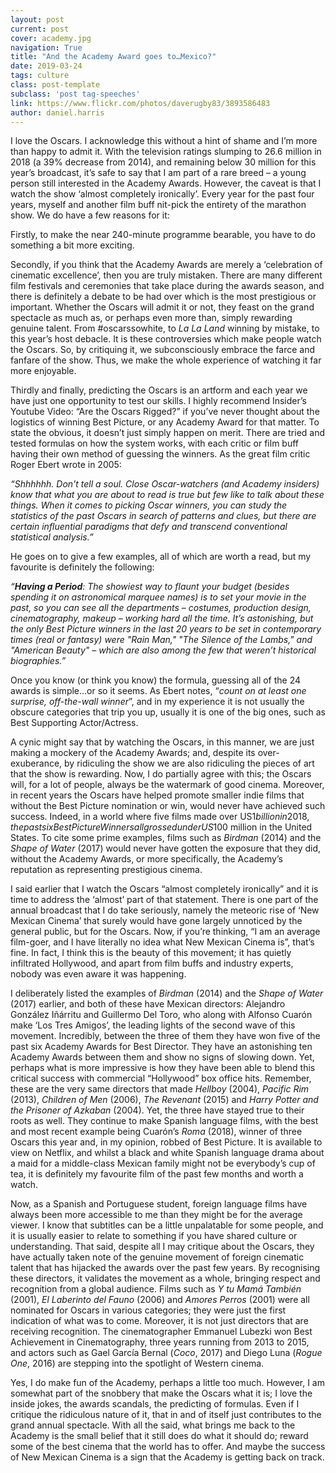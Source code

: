 ```yaml
---
layout: post
current: post
cover: academy.jpg
navigation: True
title: "And the Academy Award goes to…Mexico?"
date: 2019-03-24
tags: culture
class: post-template
subclass: 'post tag-speeches'
link: https://www.flickr.com/photos/daverugby83/3893586483
author: daniel.harris
---
```


I love the Oscars. I acknowledge this without a hint of shame and I’m more than happy to admit it. With the television ratings slumping to 26.6 million in 2018 (a 39% decrease from 2014), and remaining below 30 million for this year’s broadcast, it’s safe to say that I am part of a rare breed – a young person still interested in the Academy Awards. However, the caveat is that I watch the show ‘almost completely ironically’. Every year for the past four years, myself and another film buff nit-pick the entirety of the marathon show. We do have a few reasons for it:

  

Firstly, to make the near 240-minute programme bearable, you have to do something a bit more exciting.

  

Secondly, if you think that the Academy Awards are merely a ‘celebration of cinematic excellence’, then you are truly mistaken. There are many different film festivals and ceremonies that take place during the awards season, and there is definitely a debate to be had over which is the most prestigious or important. Whether the Oscars will admit it or not, they feast on the grand spectacle as much as, or perhaps even more than, simply rewarding genuine talent. From #oscarssowhite, to *La La Land* winning by mistake, to this year’s host debacle. It is these controversies which make people watch the Oscars. So, by critiquing it, we subconsciously embrace the farce and fanfare of the show. Thus, we make the whole experience of watching it far more enjoyable.

  

Thirdly and finally, predicting the Oscars is an artform and each year we have just one opportunity to test our skills. I highly recommend Insider’s Youtube Video: “Are the Oscars Rigged?” if you’ve never thought about the logistics of winning Best Picture, or any Academy Award for that matter. To state the obvious, it doesn’t just simply happen on merit. There are tried and tested formulas on how the system works, with each critic or film buff having their own method of guessing the winners. As the great film critic Roger Ebert wrote in 2005:

  

*“Shhhhhh. Don't tell a soul. Close Oscar-watchers (and Academy insiders) know that what you are about to read is true but few like to talk about these things. When it comes to picking Oscar winners, you can study the statistics of the past Oscars in search of patterns and clues, but there are certain influential paradigms that defy and transcend conventional statistical analysis.”*

  

He goes on to give a few examples, all of which are worth a read, but my favourite is definitely the following:

  

*“**Having a Period**: The showiest way to flaunt your budget (besides spending it on astronomical marquee names) is to set your movie in the past, so you can see all the departments – costumes, production design, cinematography, makeup – working hard all the time. It’s astonishing, but the only Best Picture winners in the last 20 years to be set in contemporary times (real or fantasy) were "Rain Man," "The Silence of the Lambs," and "American Beauty" – which are also among the few that weren’t historical biographies.”*

  

Once you know (or think you know) the formula, guessing all of the 24 awards is simple…or so it seems. As Ebert notes, “*count on at least one surprise, off-the-wall winner*”, and in my experience it is not usually the obscure categories that trip you up, usually it is one of the big ones, such as Best Supporting Actor/Actress.

  

A cynic might say that by watching the Oscars, in this manner, we are just making a mockery of the Academy Awards; and, despite its over-exuberance, by ridiculing the show we are also ridiculing the pieces of art that the show is rewarding. Now, I do partially agree with this; the Oscars will, for a lot of people, always be the watermark of good cinema. Moreover, in recent years the Oscars have helped promote smaller indie films that without the Best Picture nomination or win, would never have achieved such success. Indeed, in a world where five films made over US$1 billion in 2018, the past six Best Picture Winners all grossed under US$100 million in the United States. To cite some prime examples, films such as *Birdman* (2014) and the *Shape of Water* (2017) would never have gotten the exposure that they did, without the Academy Awards, or more specifically, the Academy’s reputation as representing prestigious cinema.

  

I said earlier that I watch the Oscars “almost completely ironically” and it is time to address the ‘almost’ part of that statement. There is one part of the annual broadcast that I do take seriously, namely the meteoric rise of ‘New Mexican Cinema’ that surely would have gone largely unnoticed by the general public, but for the Oscars. Now, if you’re thinking, “I am an average film-goer, and I have literally no idea what New Mexican Cinema is”, that’s fine. In fact, I think this is the beauty of this movement; it has quietly infiltrated Hollywood, and apart from film buffs and industry experts, nobody was even aware it was happening.

  

I deliberately listed the examples of *Birdman* (2014) and the *Shape of Water* (2017) earlier, and both of these have Mexican directors: Alejandro González Iñárritu and Guillermo Del Toro, who along with Alfonso Cuarón make ‘Los Tres Amigos’, the leading lights of the second wave of this movement. Incredibly, between the three of them they have won five of the past six Academy Awards for Best Director. They have an astonishing ten Academy Awards between them and show no signs of slowing down. Yet, perhaps what is more impressive is how they have been able to blend this critical success with commercial “Hollywood” box office hits. Remember, these are the very same directors that made *Hellboy* (2004), *Pacific Rim* (2013), *Children of Men* (2006), *The Revenant* (2015) and **Harry Potter* and the Prisoner of Azkaban* (2004). Yet, the three have stayed true to their roots as well. They continue to make Spanish language films, with the best and most recent example being Cuarón’s *Roma* (2018), winner of three Oscars this year and, in my opinion, robbed of Best Picture. It is available to view on Netflix, and whilst a black and white Spanish language drama about a maid for a middle-class Mexican family might not be everybody’s cup of tea, it is definitely my favourite film of the past few months and worth a watch.

  

Now, as a Spanish and Portuguese student, foreign language films have always been more accessible to me than they might be for the average viewer. I know that subtitles can be a little unpalatable for some people, and it is usually easier to relate to something if you have shared culture or understanding. That said, despite all I may critique about the Oscars, they have actually taken note of the genuine movement of foreign cinematic talent that has hijacked the awards over the past few years. By recognising these directors, it validates the movement as a whole, bringing respect and recognition from a global audience. Films such as *Y tu Mamá También* (2001), *El Laberinto del Fauno* (2006) and *Amores Perros* (2001) were all nominated for Oscars in various categories; they were just the first indication of what was to come. Moreover, it is not just directors that are receiving recognition. The cinematographer Emmanuel Lubezki won Best Achievement in Cinematography, three years running from 2013 to 2015, and actors such as Gael García Bernal (*Coco*, 2017) and Diego Luna (*Rogue One*, 2016) are stepping into the spotlight of Western cinema.

  

Yes, I do make fun of the Academy, perhaps a little too much. However, I am somewhat part of the snobbery that make the Oscars what it is; I love the inside jokes, the awards scandals, the predicting of formulas. Even if I critique the ridiculous nature of it, that in and of itself just contributes to the grand annual spectacle. With all the said, what brings me back to the Academy is the small belief that it still does do what it should do; reward some of the best cinema that the world has to offer. And maybe the success of New Mexican Cinema is a sign that the Academy is getting back on track.
